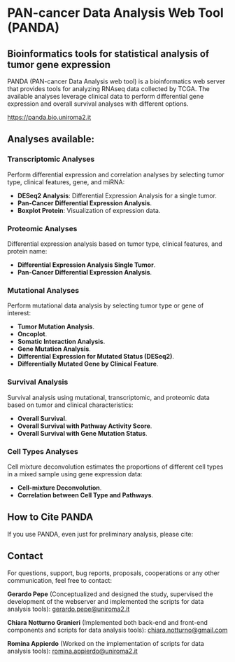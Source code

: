 # PAN-cancer Data Analysis Web Tool (PANDA)
## Bioinformatics tools for statistical analysis of tumor gene expression

PANDA (PAN-cancer Data Analysis web tool) is a bioinformatics web server that provides tools for analyzing RNAseq data collected by TCGA. The available analyses leverage clinical data to perform differential gene expression and overall survival analyses with different options.


https://panda.bio.uniroma2.it


## Analyses available:

### **Transcriptomic Analyses**
Perform differential expression and correlation analyses by selecting tumor type, clinical features, gene, and miRNA:
- **DESeq2 Analysis**: Differential Expression Analysis for a single tumor.
- **Pan-Cancer Differential Expression Analysis**.
- **Boxplot Protein**: Visualization of expression data.

### **Proteomic Analyses**
Differential expression analysis based on tumor type, clinical features, and protein name:
- **Differential Expression Analysis Single Tumor**.
- **Pan-Cancer Differential Expression Analysis**.

### **Mutational Analyses**
Perform mutational data analysis by selecting tumor type or gene of interest:
- **Tumor Mutation Analysis**.
- **Oncoplot**.
- **Somatic Interaction Analysis**.
- **Gene Mutation Analysis**.
- **Differential Expression for Mutated Status (DESeq2)**.
- **Differentially Mutated Gene by Clinical Feature**.

### **Survival Analysis**
Survival analysis using mutational, transcriptomic, and proteomic data based on tumor and clinical characteristics:
- **Overall Survival**.
- **Overall Survival with Pathway Activity Score**.
- **Overall Survival with Gene Mutation Status**.

### **Cell Types Analyses**
Cell mixture deconvolution estimates the proportions of different cell types in a mixed sample using gene expression data:
- **Cell-mixture Deconvolution**.
- **Correlation between Cell Type and Pathways**.

## How to Cite PANDA
If you use PANDA, even just for preliminary analysis, please cite: 


## Contact
For questions, support, bug reports, proposals, cooperations or any other communication, feel free to contact:

**Gerardo Pepe** (Conceptualized and designed the study, supervised the development of the webserver and implemented the scripts for data analysis tools): gerardo.pepe@uniroma2.it

**Chiara Notturno Granieri** (Implemented both back-end and front-end components and scripts for data analysis tools): chiara.notturno@gmail.com

**Romina Appierdo** (Worked on the implementation of scripts for data analysis tools): romina.appierdo@uniroma2.it

